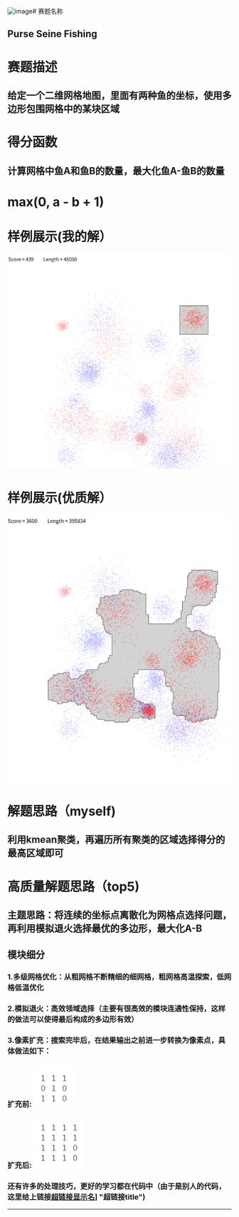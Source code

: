 <img width="118" height="109" alt="image" src="https://github.com/user-attachments/assets/70dd94c4-ad3f-4824-ba91-5d275362da70" /># 赛题名称
## Purse Seine Fishing
# 赛题描述
## 给定一个二维网格地图，里面有两种鱼的坐标，使用多边形包围网格中的某块区域
# 得分函数
## 计算网格中鱼A和鱼B的数量，最大化鱼A-鱼B的数量
# max(0, a - b + 1)
# 样例展示(我的解）
![样例展示](./0.png)
# 样例展示(优质解）
![样例展示](./1.png)
# 解题思路（myself)
## 利用kmean聚类，再遍历所有聚类的区域选择得分的最高区域即可
# 高质量解题思路（top5)
## 主题思路：将连续的坐标点离散化为网格点选择问题，再利用模拟退火选择最优的多边形，最大化A-B
## 模块细分
### 1.多级网格优化：从粗网格不断精细的细网格，粗网格高温探索，低网格低温优化
### 2.模拟退火：高效领域选择（主要有很高效的模块连通性保持，这样的做法可以使得最后构成的多边形有效）
### 3.像素扩充：搜索完毕后，在结果输出之前进一步转换为像素点，具体做法如下：
### 扩充前: ![](./2.png)
### 扩充后: ![](./3.png)
### 还有许多的处理技巧，更好的学习都在代码中（由于是别人的代码，这里给上链接[超链接显示名]([https://github.com/FakePsyho/cpcontests/blob/master/atcoder/ahc039/main.cpp)] "超链接title")
---

